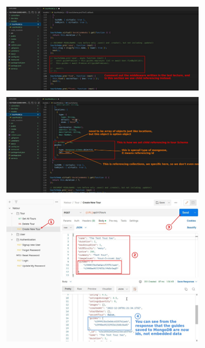 ![Alt comment middleware for embedding](pic/01.jpg)

![Alt setting new guides definition](pic/02.jpg)

![Alt test it](pic/03.jpg)
